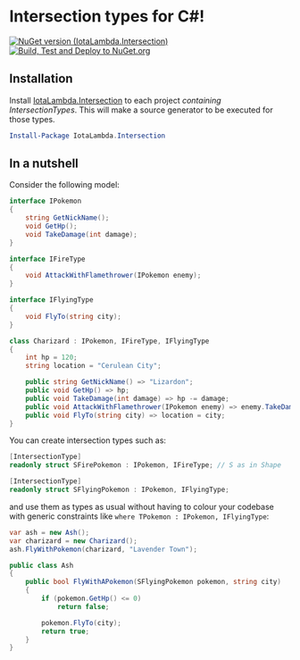 ﻿# Intersection types for C#!
[![NuGet version (IotaLambda.Intersection)](https://img.shields.io/nuget/v/IotaLambda.Intersection.svg?style=flat)](https://www.nuget.org/packages/IotaLambda.Intersection/) [![Build, Test and Deploy to NuGet.org](https://github.com/iotalambda/IotaLambda.Intersection/actions/workflows/main.yml/badge.svg)](https://github.com/iotalambda/IotaLambda.Intersection/actions/workflows/main.yml)

## Installation
Install [IotaLambda.Intersection](https://www.nuget.org/packages/IotaLambda.Intersection/) to each project _containing IntersectionTypes_. This will make a source generator to be executed for those types.
```powershell
Install-Package IotaLambda.Intersection
```

## In a nutshell
Consider the following model:
```csharp
interface IPokemon
{
    string GetNickName();
    void GetHp();
    void TakeDamage(int damage);
}

interface IFireType
{
    void AttackWithFlamethrower(IPokemon enemy);
}

interface IFlyingType
{
    void FlyTo(string city);
}

class Charizard : IPokemon, IFireType, IFlyingType
{
    int hp = 120;
    string location = "Cerulean City";

    public string GetNickName() => "Lizardon";
    public void GetHp() => hp;
    public void TakeDamage(int damage) => hp -= damage;
    public void AttackWithFlamethrower(IPokemon enemy) => enemy.TakeDamage(50);
    public void FlyTo(string city) => location = city;
}
```

You can create intersection types such as:
```csharp
[IntersectionType]
readonly struct SFirePokemon : IPokemon, IFireType; // S as in Shape

[IntersectionType]
readonly struct SFlyingPokemon : IPokemon, IFlyingType;
```

and use them as types as usual without having to colour your codebase with generic constraints like `where TPokemon : IPokemon, IFlyingType`:
```csharp
var ash = new Ash();
var charizard = new Charizard();
ash.FlyWithPokemon(charizard, "Lavender Town");

public class Ash
{
    public bool FlyWithAPokemon(SFlyingPokemon pokemon, string city)
    {
        if (pokemon.GetHp() <= 0)
            return false;

        pokemon.FlyTo(city);
        return true;
    }
}
```